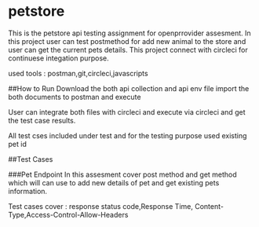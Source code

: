 # petstore

This is the petstore api testing assignment for openprrovider assesment.
In this project user can test postmethod for add new animal to the store and user can get the current pets details.
This project connect with circleci for continuese integation purpose.

used tools : postman,git,circleci,javascripts

##How to Run
Download the both api collection and api env file
import the both documents to postman and execute

User can integrate both files with circleci and execute via circleci and get the test case results.

All test cses included under test and for the testing purpose used existing pet id

##Test Cases

###Pet Endpoint
In this assesment cover post method and get method which will can use to add new details of pet and get existing pets information.

Test cases cover : response status code,Response Time, Content-Type,Access-Control-Allow-Headers
